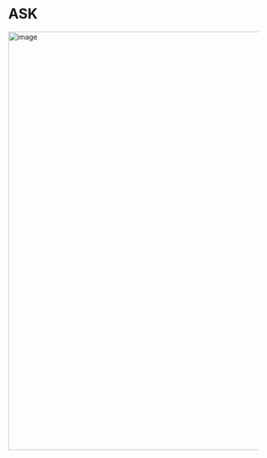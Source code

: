 # ASK
<img width="847" height="842" alt="image" src="https://github.com/user-attachments/assets/a05385eb-0fd0-42b8-a8a4-019fac90bc20" />

